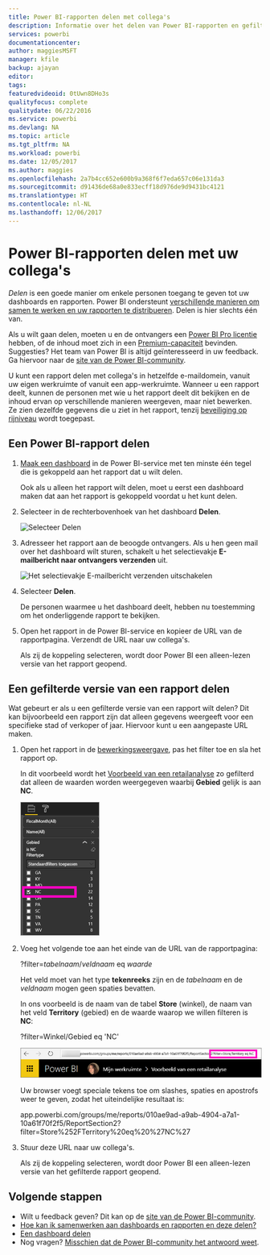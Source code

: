 ```yaml
---
title: Power BI-rapporten delen met collega's
description: Informatie over het delen van Power BI-rapporten en gefilterde rapporten met collega's binnen uw organisatie.
services: powerbi
documentationcenter: 
author: maggiesMSFT
manager: kfile
backup: ajayan
editor: 
tags: 
featuredvideoid: 0tUwn8DHo3s
qualityfocus: complete
qualitydate: 06/22/2016
ms.service: powerbi
ms.devlang: NA
ms.topic: article
ms.tgt_pltfrm: NA
ms.workload: powerbi
ms.date: 12/05/2017
ms.author: maggies
ms.openlocfilehash: 2a7b4cc652e600b9a368f6f7eda657c06e131da3
ms.sourcegitcommit: d91436de68a0e833ecff18d976de9d9431bc4121
ms.translationtype: HT
ms.contentlocale: nl-NL
ms.lasthandoff: 12/06/2017
---
```

# <a name="share-power-bi-reports-with-your-coworkers"></a>Power BI-rapporten delen met uw collega's
*Delen* is een goede manier om enkele personen toegang te geven tot uw dashboards en rapporten. Power BI ondersteunt [verschillende manieren om samen te werken en uw rapporten te distribueren](service-how-to-collaborate-distribute-dashboards-reports.md). Delen is hier slechts één van.

Als u wilt gaan delen, moeten u en de ontvangers een [Power BI Pro licentie](service-free-vs-pro.md) hebben, of de inhoud moet zich in een [Premium-capaciteit](service-premium.md) bevinden. Suggesties? Het team van Power BI is altijd geïnteresseerd in uw feedback. Ga hiervoor naar de [site van de Power BI-community](https://community.powerbi.com/).

U kunt een rapport delen met collega's in hetzelfde e-maildomein, vanuit uw eigen werkruimte of vanuit een app-werkruimte. Wanneer u een rapport deelt, kunnen de personen met wie u het rapport deelt dit bekijken en de inhoud ervan op verschillende manieren weergeven, maar niet bewerken. Ze zien dezelfde gegevens die u ziet in het rapport, tenzij [beveiliging op rijniveau](service-admin-rls.md) wordt toegepast. 

## <a name="share-a-power-bi-report"></a>Een Power BI-rapport delen
1. [Maak een dashboard](service-dashboard-create.md) in de Power BI-service met ten minste één tegel die is gekoppeld aan het rapport dat u wilt delen. 
   
    Ook als u alleen het rapport wilt delen, moet u eerst een dashboard maken dat aan het rapport is gekoppeld voordat u het kunt delen. 

1. Selecteer in de rechterbovenhoek van het dashboard **Delen**.

     ![Selecteer Delen](media/service-share-reports/power-bi-share-upper-right.png)
  
2. Adresseer het rapport aan de beoogde ontvangers. Als u hen geen mail over het dashboard wilt sturen, schakelt u het selectievakje **E-mailbericht naar ontvangers verzenden** uit.

     ![Het selectievakje E-mailbericht verzenden uitschakelen](media/service-share-reports/power-bi-share-dont-send-mail.png)

4. Selecteer **Delen**.

      De personen waarmee u het dashboard deelt, hebben nu toestemming om het onderliggende rapport te bekijken. 

1. Open het rapport in de Power BI-service en kopieer de URL van de rapportpagina. Verzendt de URL naar uw collega's. 
   
    Als zij de koppeling selecteren, wordt door Power BI een alleen-lezen versie van het rapport geopend.

## <a name="share-a-filtered-version-of-a-report"></a>Een gefilterde versie van een rapport delen
Wat gebeurt er als u een gefilterde versie van een rapport wilt delen? Dit kan bijvoorbeeld een rapport zijn dat alleen gegevens weergeeft voor een specifieke stad of verkoper of jaar. Hiervoor kunt u een aangepaste URL maken.

1. Open het rapport in de [bewerkingsweergave](service-reading-view-and-editing-view.md), pas het filter toe en sla het rapport op.
   
   In dit voorbeeld wordt het [Voorbeeld van een retailanalyse](sample-tutorial-connect-to-the-samples.md) zo gefilterd dat alleen de waarden worden weergegeven waarbij **Gebied** gelijk is aan **NC**.
   
   ![Deelvenster Rapportfilter](media/service-share-reports/power-bi-filter-report2.png)
2. Voeg het volgende toe aan het einde van de URL van de rapportpagina:
   
   ?filter=*tabelnaam*/*veldnaam* eq *waarde*
   
    Het veld moet van het type **tekenreeks** zijn en de *tabelnaam* en de *veldnaam* mogen geen spaties bevatten.
   
   In ons voorbeeld is de naam van de tabel **Store** (winkel), de naam van het veld **Territory** (gebied) en de waarde waarop we willen filteren is **NC**:
   
    ?filter=Winkel/Gebied eq 'NC'
   
   ![Gefilterde rapport-URL](media/service-share-reports/power-bi-filter-url3.png)
   
   Uw browser voegt speciale tekens toe om slashes, spaties en apostrofs weer te geven, zodat het uiteindelijke resultaat is:
   
   app.powerbi.com/groups/me/reports/010ae9ad-a9ab-4904-a7a1-10a61f70f2f5/ReportSection2?filter=Store%252FTerritory%20eq%20%27NC%27

3. Stuur deze URL naar uw collega's. 
   
   Als zij de koppeling selecteren, wordt door Power BI een alleen-lezen versie van het gefilterde rapport geopend.

## <a name="next-steps"></a>Volgende stappen
* Wilt u feedback geven? Dit kan op de [site van de Power BI-community](https://community.powerbi.com/).
* [Hoe kan ik samenwerken aan dashboards en rapporten en deze delen?](service-how-to-collaborate-distribute-dashboards-reports.md)
* [Een dashboard delen](service-share-dashboards.md)
* Nog vragen? [Misschien dat de Power BI-community het antwoord weet](http://community.powerbi.com/).

